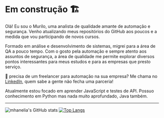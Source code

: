 # Em construção 🏗️

Olá! Eu sou o Murilo, uma analista de qualidade amante de automação e segurança. Venho atualizando meus repositórios do GitHub aos poucos e a medida que vou participando de novos cursos.

Formado em análise e desenvolvimento de sistemas, migrei para a área de QA a pouco tempo. Com o gosto pela automação e sempre atento aos assuntos de segurança, a área de qualidade me permite explorar diversos pontos interessantes para meus estudos e para as empresas que presto serviço.

💼 precisa de um freelancer para automação na sua empresa? Me chama no [LinkedIn](https://www.linkedin.com/in/murilo-aippe/), quem sabe a gente não fecha uma parceria!

Atualmente estou focado em aprender JavaScript e testes de API. Possuo conhecimento em Python mas nada muito aprofundado, Java também.

***

![mhanelia's GitHub stats](https://github-readme-stats.vercel.app/api?username=mhanelia&show_icons=true&theme=dark)
[![Top Langs](https://github-readme-stats.vercel.app/api/top-langs/?username=mhanelia&layout=compact&theme=dark)](https://github.com/mhanelia/github-readme-stats)
